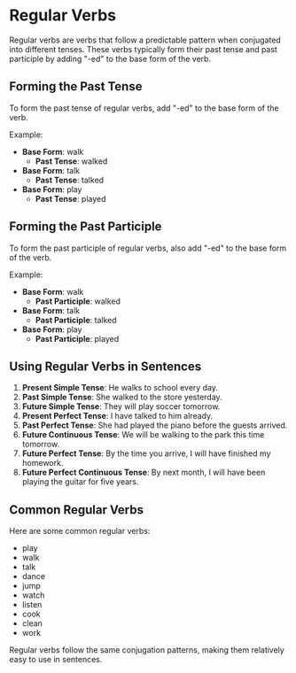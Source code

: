 # Regular Verbs

Regular verbs are verbs that follow a predictable pattern when conjugated into different tenses. These verbs typically form their past tense and past participle by adding "-ed" to the base form of the verb.

## Forming the Past Tense

To form the past tense of regular verbs, add "-ed" to the base form of the verb.

Example:

- **Base Form**: walk
  - **Past Tense**: walked
- **Base Form**: talk
  - **Past Tense**: talked
- **Base Form**: play
  - **Past Tense**: played

## Forming the Past Participle

To form the past participle of regular verbs, also add "-ed" to the base form of the verb.

Example:

- **Base Form**: walk
  - **Past Participle**: walked
- **Base Form**: talk
  - **Past Participle**: talked
- **Base Form**: play
  - **Past Participle**: played

## Using Regular Verbs in Sentences

1. **Present Simple Tense**: He walks to school every day.
2. **Past Simple Tense**: She walked to the store yesterday.
3. **Future Simple Tense**: They will play soccer tomorrow.
4. **Present Perfect Tense**: I have talked to him already.
5. **Past Perfect Tense**: She had played the piano before the guests arrived.
6. **Future Continuous Tense**: We will be walking to the park this time tomorrow.
7. **Future Perfect Tense**: By the time you arrive, I will have finished my homework.
8. **Future Perfect Continuous Tense**: By next month, I will have been playing the guitar for five years.

## Common Regular Verbs

Here are some common regular verbs:

- play
- walk
- talk
- dance
- jump
- watch
- listen
- cook
- clean
- work

Regular verbs follow the same conjugation patterns, making them relatively easy to use in sentences.

